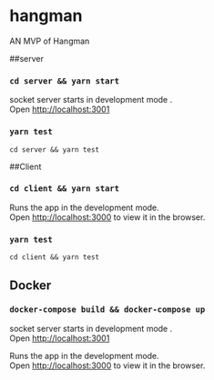 # hangman
 AN MVP of Hangman
 
##server

### `cd server && yarn start`

socket server starts in development mode .<br />
Open [http://localhost:3001](http://localhost:3001)

### `yarn test`
`cd server && yarn test`
 
##Client

### `cd client && yarn start`

Runs the app in the development mode.<br />
Open [http://localhost:3000](http://localhost:3000) to view it in the browser.

### `yarn test`
`cd client && yarn test`


## Docker 

### `docker-compose build && docker-compose up`


socket server starts in development mode .<br />
Open [http://localhost:3001](http://localhost:3001)

Runs the app in the development mode.<br />
Open [http://localhost:3000](http://localhost:3000) to view it in the browser.
